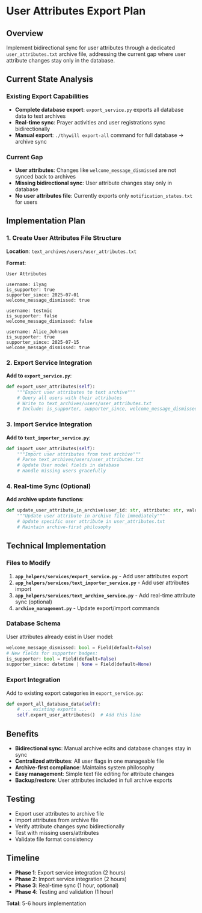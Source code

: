 # User Attributes Export Plan

## Overview
Implement bidirectional sync for user attributes through a dedicated `user_attributes.txt` archive file, addressing the current gap where user attribute changes stay only in the database.

## Current State Analysis

### Existing Export Capabilities
- **Complete database export**: `export_service.py` exports all database data to text archives
- **Real-time sync**: Prayer activities and user registrations sync bidirectionally
- **Manual export**: `./thywill export-all` command for full database → archive sync

### Current Gap
- **User attributes**: Changes like `welcome_message_dismissed` are not synced back to archives
- **Missing bidirectional sync**: User attribute changes stay only in database
- **No user attributes file**: Currently exports only `notification_states.txt` for users

## Implementation Plan

### 1. Create User Attributes File Structure
**Location**: `text_archives/users/user_attributes.txt`

**Format**:
```
User Attributes

username: ilyag
is_supporter: true
supporter_since: 2025-07-01
welcome_message_dismissed: true

username: testmic
is_supporter: false
welcome_message_dismissed: false

username: Alice_Johnson
is_supporter: true
supporter_since: 2025-07-15
welcome_message_dismissed: true
```

### 2. Export Service Integration
**Add to `export_service.py`**:
```python
def export_user_attributes(self):
    """Export user attributes to text archive"""
    # Query all users with their attributes
    # Write to text_archives/users/user_attributes.txt
    # Include: is_supporter, supporter_since, welcome_message_dismissed
```

### 3. Import Service Integration
**Add to `text_importer_service.py`**:
```python
def import_user_attributes(self):
    """Import user attributes from text archive"""
    # Parse text_archives/users/user_attributes.txt
    # Update User model fields in database
    # Handle missing users gracefully
```

### 4. Real-time Sync (Optional)
**Add archive update functions**:
```python
def update_user_attribute_in_archive(user_id: str, attribute: str, value: any):
    """Update user attribute in archive file immediately"""
    # Update specific user attribute in user_attributes.txt
    # Maintain archive-first philosophy
```

## Technical Implementation

### Files to Modify
1. **`app_helpers/services/export_service.py`** - Add user attributes export
2. **`app_helpers/services/text_importer_service.py`** - Add user attributes import
3. **`app_helpers/services/text_archive_service.py`** - Add real-time attribute sync (optional)
4. **`archive_management.py`** - Update export/import commands

### Database Schema
User attributes already exist in User model:
```python
welcome_message_dismissed: bool = Field(default=False)
# New fields for supporter badges:
is_supporter: bool = Field(default=False)
supporter_since: datetime | None = Field(default=None)
```

### Export Integration
Add to existing export categories in `export_service.py`:
```python
def export_all_database_data(self):
    # ... existing exports ...
    self.export_user_attributes()  # Add this line
```

## Benefits
- **Bidirectional sync**: Manual archive edits and database changes stay in sync
- **Centralized attributes**: All user flags in one manageable file
- **Archive-first compliance**: Maintains system philosophy
- **Easy management**: Simple text file editing for attribute changes
- **Backup/restore**: User attributes included in full archive exports

## Testing
- Export user attributes to archive file
- Import attributes from archive file
- Verify attribute changes sync bidirectionally
- Test with missing users/attributes
- Validate file format consistency

## Timeline
- **Phase 1**: Export service integration (2 hours)
- **Phase 2**: Import service integration (2 hours)
- **Phase 3**: Real-time sync (1 hour, optional)
- **Phase 4**: Testing and validation (1 hour)

**Total**: 5-6 hours implementation